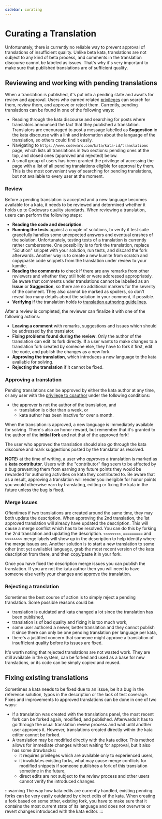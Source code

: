 ```yaml
---
sidebar: curating
---
```


# Curating a Translation

Unfortunately, there is currently no reliable way to prevent approval of translations of insufficient quality. Unlike beta kata, translations are not subject to any kind of beta process, and comments in the translation discourse cannot be labeled as issues. That's why it's very important to make sure that published translations are of sufficient quality.

## Reviewing and working with pending translations

When a translation is published, it's put into a pending state and awaits for review and approval. Users who earned related [privileges][privileges-reference] can search for them, review them, and approve or reject them.
Currently, pending translations can be found in one of the following ways:

- Reading through the kata discourse and searching for posts where translators announced the fact that they published a translation. Translators are encouraged to post a message labelled as **Suggestion** in the kata discourse with a link and information about the language of the translation, so others could find it easily.
- Navigating to `https://www.codewars.com/kata/kata-id/translations` page, which lists all translations in two sections: pending ones at the top, and closed ones (approved and rejected) below.
- A small group of users has been granted the privilege of accessing the page with a list of all pending translations eligible for approval by them. This is the most convenient way of searching for pending translations, but not available to every user at the moment.

### Review

Before a pending translation is accepted and a new language becomes available for a kata, it needs to be reviewed and determined whether it holds up to Codewars quality standards.
When reviewing a translation, users can perform the following steps:

- **Reading the code and description**.
- **Running the tests** against a couple of solutions, to verify if test suite gracefully handles some unexpected answers and eventual crashes of the solution. Unfortunately, testing tests of a translation is currently rather cumbersome. One possibility is to fork the translation, replace "Solution" snippet with your solution, run tests, and discard the fork afterwards. Another way is to create a new kumite from scratch and copy/paste code snippets from the translation under review to your kumite.
- **Reading the comments** to check if there are any remarks from other reviewers and whether they still hold or were addressed appropriately. Be aware that comments under translations cannot be labelled as an **Issue** or **Suggestion**, so there are no additional markers for the severity of the comment. They also cannot be marked as spoilers, so don't reveal too many details about the solution in your comment, if possible.
- **Verifying** if the translation holds to [translation authoring guidelines][translation-authoring-guidelines].

After a review is completed, the reviewer can finalize it with one of the following actions:

- **Leaving a comment** with remarks, suggestions and issues which should be addressed by the translator.
- **Fixing problems found during the review**. Only the author of the translation can edit its fork directly. If a user wants to make changes to a translation fork created by someone else, they have to fork it first, edit the code, and publish the changes as a new fork.
- **Approving the translation**, which introduces a new language to the kata available for solving.
- **Rejecting the translation** if it cannot be fixed.

### Approving a translation

Pending translations can be approved by either the kata author at any time, or any user with the [privilege to coauthor][privileges-reference] under the following conditions:

- the approver is not the author of the translation, and
  - translation is older than a week, or
  - kata author has been inactive for over a month.

When the translation is approved, a new language is immediately available for solving. There's also an honor reward, but remember that it's granted to the author of the **initial fork** and not that of the approved fork!

The user who approved the translation should also go through the kata discourse and mark suggestions posted by the translator as resolved.

**NOTE:** at the time of writing, a user who _approves_ a translation is marked as a **kata contributor**. Users with the "contributor" flag seem to be affected by a bug preventing them from earning any future points they would be rewarded for authoring activities on kata they contributed to. Be aware that as a result, approving a translation will render you ineligible for honor points you would otherwise earn by translating, editing or fixing the kata in the future unless the bug is fixed.

### Merge Issues

Oftentimes if two translations are created around the same time, they may both update the description. When approving the 2nd translation, the 1st approved translation will already have updated the description. This will cause a merge conflict which has to be resolved.
You can do this by forking the 2nd translation and updating the description. `<<<<<<<<`, `=========` and `>>>>>>>>` merge labels will show up in the description to help identify where the merge issues are.
Another solution is to start a new translation to some other (not yet available) language, grab the most recent version of the kata description from there, and then copy/paste it in your fork.

Once you have fixed the description merge issues you can publish the translation. If you are not the kata author then you will need to have someone else verify your changes and approve the translation.

### Rejecting a translation

Sometimes the best course of action is to simply reject a pending translation.
Some possible reasons could be:

- translation is outdated and kata changed a lot since the translation has been published,
- translation is of bad quality and fixing it is too much work,
- some user authored a newer, better translation and they cannot publish it since there can only be one pending translation per language per kata,
- there's a justified concern that someone might approve a translation of insufficient quality before its issues are fixed.

It's worth noting that rejected translations are not wasted work. They are still available in the system, can be forked and used as a base for new translations, or its code can be simply copied and reused.

## Fixing existing translations

Sometimes a kata needs to be fixed due to an issue, be it a bug in the reference solution, typos in the description or the lack of test coverage. Fixes and improvements to approved translations can be done in one of two ways:

- If a translation was created with the translations panel, the most recent fork can be forked again, modified, and published. Afterwards it has to go through the usual translation review process and wait until another user approves it. However, translations created directly within the kata editor cannot be forked.
- A translation may be modified directly with the kata editor. This method allows for immediate changes without waiting for approval, but it also has some drawbacks:
  - it requires privileges which are available only to experienced users,
  - it invalidates existing forks, what may cause merge conflicts for modified snippets if someone publishes a fork of this translation sometime in the future,
  - direct edits are not subject to the review process and other users cannot verify the introduced changes.

:::warning
The way how kata edits are currently handled, existing pending forks can be very easily outdated by direct edits of the kata. When creating a fork based on some other, existing fork, you have to make sure that it contains the most current state of its language and does not overwrite or revert changes introduced with the kata editor.
:::

[translation-authoring-guidelines]: /authoring/guidelines/translation/
[privileges-reference]: /references/gamification/privileges/
